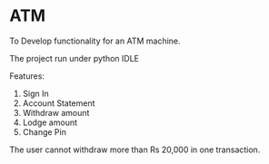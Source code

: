 # ATM

To Develop functionality for an ATM machine.

The project run under python IDLE

Features:
1. Sign In
2. Account Statement
3. Withdraw amount
4. Lodge amount
5. Change Pin

The user cannot withdraw more than Rs 20,000 in one transaction.

